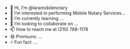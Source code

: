 - 👋 Hi, I’m @laramobilenotary
- 👀 I’m interested in performing Mobile Notary Services...
- 🌱 I’m currently learning ...
- 💞️ I’m looking to collaborate on ...
- 📫 How to reach me at (210) 788-1178
- 😄 Pronouns: ...
- ⚡ Fun fact: ...

<!---
laramobilenotary/laramobilenotary is a ✨ special ✨ repository because its `README.md` (this file) appears on your GitHub profile.
You can click the Preview link to take a look at your changes.
--->
